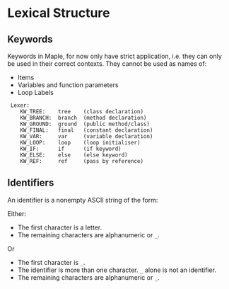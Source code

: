 # Lexical Structure

## Keywords

Keywords in Maple, for now only have strict application, i.e. they can only be used in their correct contexts. They cannot be used as names of:
* Items
* Variables and function parameters
* Loop Labels

```
 Lexer:
    KW_TREE:    tree    (class declaration)
    KW_BRANCH:  branch  (method declaration)
    KW_GROUND:  ground  (public method/class)
    KW_FINAL:   final   (constant declaration)
    KW_VAR:     var     (variable declaration)
    KW_LOOP:    loop    (loop initialiser)
    KW_IF:      if      (if keyword)
    KW_ELSE:    else    (else keyword)
    KW_REF:     ref     (pass by reference)
```

## Identifiers

An identifier is a nonempty ASCII string of the form:

Either:
* The first character is a letter.
* The remaining characters are alphanumeric or `_`.

Or
* The first character is `_`.
* The identifier is more than one character. `_` alone is not an identifier.
* The remaining characters are alphanumeric or `_`.